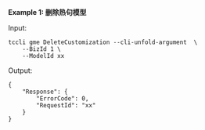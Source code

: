 **Example 1: 删除热句模型**



Input: 

```
tccli gme DeleteCustomization --cli-unfold-argument  \
    --BizId 1 \
    --ModelId xx
```

Output: 
```
{
    "Response": {
        "ErrorCode": 0,
        "RequestId": "xx"
    }
}
```

